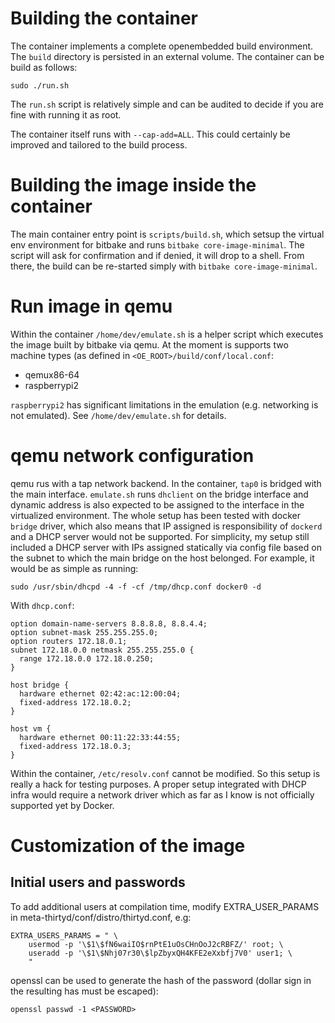 # Building the container
The container implements a complete openembedded build environment. The `build` directory is persisted
in an external volume. The container can be build as follows:
```
sudo ./run.sh
```

The `run.sh` script is relatively simple and can be audited to decide if you are fine with running it as root.

The container itself runs with `--cap-add=ALL`. This could certainly be improved and tailored to the build process.

# Building the image inside the container
The main container entry point is `scripts/build.sh`, which setsup the virtual env environment for bitbake and 
runs `bitbake core-image-minimal`. The script will ask for confirmation and if denied, it will drop to a shell.
From there, the build can be re-started simply with `bitbake core-image-minimal`.

# Run image in qemu
Within the container `/home/dev/emulate.sh` is a helper script which executes the image built by bitbake via qemu.
At the moment is supports two machine types (as defined in `<OE_ROOT>/build/conf/local.conf`:
* qemux86-64
* raspberrypi2

`raspberrypi2` has significant limitations in the emulation (e.g. networking is not emulated). See `/home/dev/emulate.sh`
for details.

# qemu network configuration

qemu rus with a tap network backend. In the container, `tap0` is bridged with the main interface. `emulate.sh` runs
`dhclient` on the bridge interface and dynamic address is also expected to be assigned to the interface in the virtualized
environment. The whole setup has been tested with docker `bridge` driver, which also means that IP assigned is responsibility
of `dockerd` and a DHCP server would not be supported. For simplicity, my setup still included a DHCP server with IPs assigned
statically via config file based on the subnet to which the main bridge on the host belonged. For example, it would be as simple
as running:

```
sudo /usr/sbin/dhcpd -4 -f -cf /tmp/dhcp.conf docker0 -d
```

With `dhcp.conf`:
```
option domain-name-servers 8.8.8.8, 8.8.4.4;
option subnet-mask 255.255.255.0;
option routers 172.18.0.1;
subnet 172.18.0.0 netmask 255.255.255.0 {
  range 172.18.0.0 172.18.0.250;
}

host bridge {
  hardware ethernet 02:42:ac:12:00:04;
  fixed-address 172.18.0.2;
}

host vm {
  hardware ethernet 00:11:22:33:44:55;
  fixed-address 172.18.0.3;
}
```

Within the container, `/etc/resolv.conf` cannot be modified. So this setup is really a hack for testing purposes.
A proper setup integrated with DHCP infra would require a network driver which as far as I know is not officially
supported yet by Docker.

# Customization of the image

## Initial users and passwords
To add additional users at compilation time, modify EXTRA_USER_PARAMS in meta-thirtyd/conf/distro/thirtyd.conf, e.g:

```
EXTRA_USERS_PARAMS = " \
    usermod -p '\$1\$fN6waiIO$rnPtE1uOsCHnOoJ2cRBFZ/' root; \
    useradd -p '\$1\$Nhj07r30\$lpZbyxQH4KFE2eXxbfj7V0' user1; \
    "
```

openssl can be used to generate the hash of the password (dollar sign in the resulting
has must be escaped):

```
openssl passwd -1 <PASSWORD>
```




